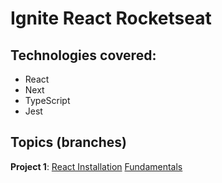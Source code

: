 # Ignite React Rocketseat
## Technologies covered: 

- React
- Next
- TypeScript
- Jest
## Topics (branches)

**Project 1**: 
[React Installation](https://github.com/eD0o/Ignite-React/tree/project1#0---react-installation)
[Fundamentals](https://github.com/eD0o/Ignite-React/tree/project1#1---fundamentals)